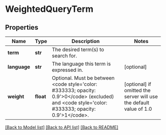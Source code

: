 # WeightedQueryTerm


## Properties
Name | Type | Description | Notes
------------ | ------------- | ------------- | -------------
**term** | **str** | The desired term(s) to search for. | 
**language** | **str** | The language this term is expressed in. | [optional] 
**weight** | **float** | Optional. Must be between &lt;code style&#x3D;&#39;color: #333333; opacity: 0.9&#39;&gt;0&lt;/code&gt; (excluded) and &lt;code style&#x3D;&#39;color: #333333; opacity: 0.9&#39;&gt;1&lt;/code&gt;. | [optional]  if omitted the server will use the default value of 1.0

[[Back to Model list]](../README.md#documentation-for-models) [[Back to API list]](../README.md#documentation-for-api-endpoints) [[Back to README]](../README.md)


